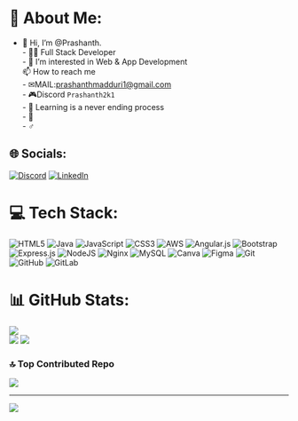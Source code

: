 # 💫 About Me:
 - 👋 Hi, I’m @Prashanth.<br>- 👨‍💻 Full Stack Developer <br>- 👀 I’m interested in Web & App Development<br>  📫 How to reach me<br>-     ✉MAIL:prashanthmadduri1@gmail.com<br>-     🎮Discord ```Prashanth2k1```<br>- 🔭 Learning is a never ending process  <br>- 🌱  <br>- ♂️ 


## 🌐 Socials:
[![Discord](https://img.shields.io/badge/Discord-%237289DA.svg?logo=discord&logoColor=white)](https://discord.gg/Prashanth2k1) [![LinkedIn](https://img.shields.io/badge/LinkedIn-%230077B5.svg?logo=linkedin&logoColor=white)](https://linkedin.com/in/prashanth-2k1) 

# 💻 Tech Stack:
![HTML5](https://img.shields.io/badge/html5-%23E34F26.svg?style=for-the-badge&logo=html5&logoColor=white) ![Java](https://img.shields.io/badge/java-%23ED8B00.svg?style=for-the-badge&logo=openjdk&logoColor=white) ![JavaScript](https://img.shields.io/badge/javascript-%23323330.svg?style=for-the-badge&logo=javascript&logoColor=%23F7DF1E) ![CSS3](https://img.shields.io/badge/css3-%231572B6.svg?style=for-the-badge&logo=css3&logoColor=white) ![AWS](https://img.shields.io/badge/AWS-%23FF9900.svg?style=for-the-badge&logo=amazon-aws&logoColor=white) ![Angular.js](https://img.shields.io/badge/angular.js-%23E23237.svg?style=for-the-badge&logo=angularjs&logoColor=white) ![Bootstrap](https://img.shields.io/badge/bootstrap-%238511FA.svg?style=for-the-badge&logo=bootstrap&logoColor=white) ![Express.js](https://img.shields.io/badge/express.js-%23404d59.svg?style=for-the-badge&logo=express&logoColor=%2361DAFB) ![NodeJS](https://img.shields.io/badge/node.js-6DA55F?style=for-the-badge&logo=node.js&logoColor=white) ![Nginx](https://img.shields.io/badge/nginx-%23009639.svg?style=for-the-badge&logo=nginx&logoColor=white) ![MySQL](https://img.shields.io/badge/mysql-4479A1.svg?style=for-the-badge&logo=mysql&logoColor=white) ![Canva](https://img.shields.io/badge/Canva-%2300C4CC.svg?style=for-the-badge&logo=Canva&logoColor=white) ![Figma](https://img.shields.io/badge/figma-%23F24E1E.svg?style=for-the-badge&logo=figma&logoColor=white) ![Git](https://img.shields.io/badge/git-%23F05033.svg?style=for-the-badge&logo=git&logoColor=white) ![GitHub](https://img.shields.io/badge/github-%23121011.svg?style=for-the-badge&logo=github&logoColor=white) ![GitLab](https://img.shields.io/badge/gitlab-%23181717.svg?style=for-the-badge&logo=gitlab&logoColor=white)
# 📊 GitHub Stats:
![](https://github-readme-stats.vercel.app/api?username=Prashanth2k1&theme=dark&hide_border=false&include_all_commits=true&count_private=true)<br/>
![](https://github-readme-stats.vercel.app/api/top-langs/?username=Prashanth2k1&theme=dark&hide_border=false&include_all_commits=true&count_private=true&layout=compact)
![](https://github-readme-streak-stats.herokuapp.com/?user=Prashanth2k1&theme=dark&hide_border=false)<br/>



### 🔝 Top Contributed Repo
![](https://github-contributor-stats.vercel.app/api?username=Prashanth2k1&limit=5&theme=dark&combine_all_yearly_contributions=true)

---
[![](https://visitcount.itsvg.in/api?id=Prashanth2k1&icon=0&color=0)](https://visitcount.itsvg.in)

<!-- Proudly created with GPRM ( https://gprm.itsvg.in ) -->
